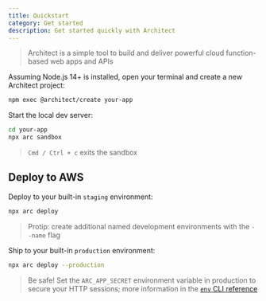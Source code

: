 ```yaml
---
title: Quickstart
category: Get started
description: Get started quickly with Architect
---
```


> Architect is a simple tool to build and deliver powerful cloud function-based web apps and APIs

Assuming Node.js 14+ is installed, open your terminal and create a new Architect project:

```bash
npm exec @architect/create your-app
```

Start the local dev server:

```bash
cd your-app
npx arc sandbox
```
> `Cmd / Ctrl + c` exits the sandbox

## Deploy to AWS

Deploy to your built-in `staging` environment:

```bash
npx arc deploy
```
> Protip: create additional named development environments with the `--name` flag

Ship to your built-in `production` environment:

```bash
npx arc deploy --production
```

> Be safe! Set the `ARC_APP_SECRET` environment variable in production to secure your HTTP sessions; more information in the [`env` CLI reference](../reference/cli/env)
